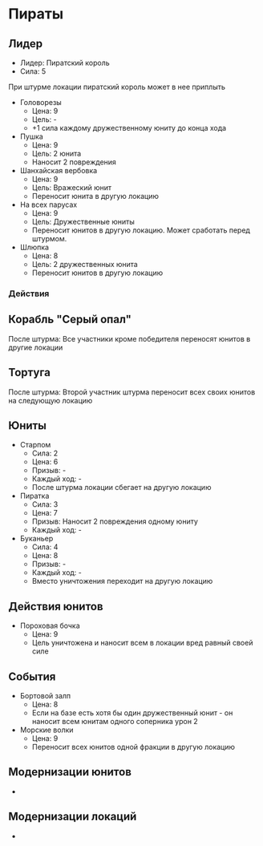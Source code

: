 # Пираты

## Лидер

*   Лидер:  Пиратский король
*   Сила:   5

При штурме локации пиратский король может в нее приплыть

*   Головорезы
    *   Цена:   9
    *   Цель:   -
    *   +1 сила каждому дружественному юниту до конца хода 
*   Пушка
    *   Цена:   9
    *   Цель:   2 юнита
    *   Наносит 2 повреждения 
*   Шанхайская вербовка
    *   Цена:   9
    *   Цель:   Вражеский юнит
    *   Переносит юнита в другую локацию
*   На всех парусах
    *   Цена:   9
    *   Цель:   Дружественные юниты
    *   Переносит юнитов в другую локацию.
        Может сработать перед штурмом.
*   Шлюпка
    *   Цена:   8
    *   Цель:   2 дружественных юнита
    *   Переносит юнитов в другую локацию 

### Действия

## Корабль "Серый опал"

После штурма: Все участники кроме победителя переносят юнитов в другие локации 

## Тортуга

После штурма: Второй участник штурма переносит всех своих юнитов на следующую локацию

## Юниты

*   Старпом
    *   Сила:       2
    *   Цена:       6
    *   Призыв:     -
    *   Каждый ход: -
    *   После штурма локации сбегает на другую локацию
*   Пиратка
    *   Сила:       3
    *   Цена:       7
    *   Призыв:     Наносит 2 повреждения одному юниту
    *   Каждый ход: -
*   Буканьер
    *   Сила:       4
    *   Цена:       8
    *   Призыв:     -
    *   Каждый ход: -
    *   Вместо уничтожения переходит на другую локацию

## Действия юнитов

*   Пороховая бочка
    *   Цена:   9
    *   Цель уничтожена и наносит всем в локации вред равный своей силе

## События

*   Бортовой залп
    *   Цена:       8
    *   Если на базе есть хотя бы один дружественный юнит - он наносит всем юнитам одного соперника урон 2
*   Морские волки
    *   Цена:       9
    *   Переносит всех юнитов одной фракции в другую локацию

## Модернизации юнитов

-

## Модернизации локаций

-
